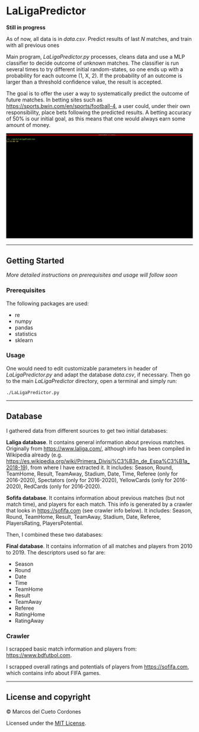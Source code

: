 # LaLigaPredictor

**Still in progress**

As of now, all data is in _data.csv_. Predict results of last _N_ matches, and train with all previous ones

Main program, _LaLigaPredictor.py_ processes, cleans data and use a MLP classifier to decide outcome of unknown matches. The classifier is run several times to try different initial random-states, so one ends up with a probability for each outcome (1, X, 2). If the probability of an outcome is larger than a threshold confidence value, the result is accepted.

The goal is to offer the user a way to systematically predict the outcome of future matches. In betting sites such as https://sports.bwin.com/en/sports/football-4, a user could, under their own responsibility, place bets following the predicted results. A betting accuracy of 50% is our initial goal, as this means that one would always earn some amount of money.

![Alt Text](./output.gif)

---

## Getting Started

_More detailed instructions on prerequisites and usage will follow soon_

### Prerequisites

The following packages are used:
- re
- numpy
- pandas
- statistics
- sklearn

### Usage

One would need to edit customizable parameters in header of _LaLigaPredictor.py_ and adapt the database _data.csv_, if necessary. Then go to the main _LaLigaPredictor_ directory, open a terminal and simply run:

```
./LaLigaPredictor.py
```

---

## Database

I gathered data from different sources to get two initial databases:

**Laliga database**. It contains general information about previous matches. Originally from https://www.laliga.com/, although info has been compiled in Wikipedia already (e.g. https://es.wikipedia.org/wiki/Primera_Divisi%C3%B3n_de_Espa%C3%B1a_2018-19), from where I have extracted it. It includes: Season, Round, TeamHome, Result, TeamAway, Stadium, Date, Time, Referee (only for 2016-2020), Spectators (only for 2016-2020), YellowCards (only for 2016-2020), RedCards (only for 2016-2020).

**Sofifa database**. It contains information about previous matches (but not match time), and players for each match. This info is generated by a crawler that looks in https://sofifa.com (see crawler info below). It includes: Season, Round, TeamHome, Result, TeamAway, Stadium, Date, Referee, PlayersRating, PlayersPotential.

Then, I combined these two databases:

**Final database**. It contains information of all matches and players from 2010 to 2019. The descriptors used so far are:
- Season
- Round
- Date
- Time
- TeamHome
- Result
- TeamAway
- Referee
- RatingHome
- RatingAway

### Crawler

I scrapped basic match information and players from: https://www.bdfutbol.com.

I scrapped overall ratings and potentials of players from https://sofifa.com, which contains info about FIFA games.

--- 

## License and copyright

&copy; Marcos del Cueto Cordones

Licensed under the [MIT License](LICENSE.md).
